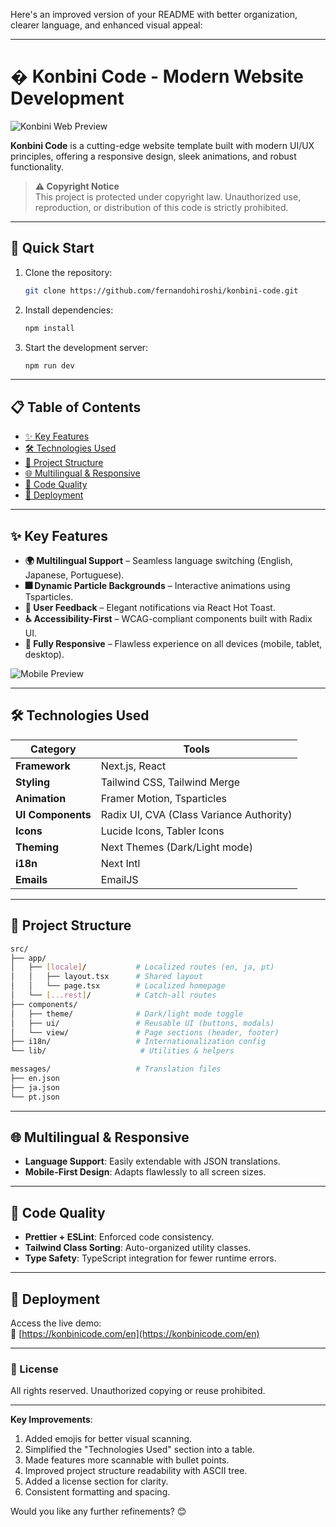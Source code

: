 Here's an improved version of your README with better organization, clearer language, and enhanced visual appeal:

---

# � Konbini Code - Modern Website Development

![Konbini Web Preview](https://cdn.cosmicjs.com/b1e6b4b0-80fe-11ef-9257-112b43bd2f70-Macbook-Air-konbinicode.com.png)

**Konbini Code** is a cutting-edge website template built with modern UI/UX principles, offering a responsive design, sleek animations, and robust functionality.

> **⚠️ Copyright Notice**  
> This project is protected under copyright law. Unauthorized use, reproduction, or distribution of this code is strictly prohibited.

---

## 🚀 Quick Start

1. Clone the repository:
   ```bash
   git clone https://github.com/fernandohiroshi/konbini-code.git
   ```
2. Install dependencies:
   ```bash
   npm install
   ```
3. Start the development server:
   ```bash
   npm run dev
   ```

---

## 📋 Table of Contents

- [✨ Key Features](#-key-features)
- [🛠️ Technologies Used](#%EF%B8%8F-technologies-used)
- [📂 Project Structure](#-project-structure)
- [🌐 Multilingual & Responsive](#-multilingual--responsive)
- [🎨 Code Quality](#-code-quality)
- [🚀 Deployment](#-deployment)

---

## ✨ Key Features

- **🌍 Multilingual Support** – Seamless language switching (English, Japanese, Portuguese).
- **🎆 Dynamic Particle Backgrounds** – Interactive animations using Tsparticles.
- **🔔 User Feedback** – Elegant notifications via React Hot Toast.
- **♿ Accessibility-First** – WCAG-compliant components built with Radix UI.
- **📱 Fully Responsive** – Flawless experience on all devices (mobile, tablet, desktop).

![Mobile Preview](https://cdn.cosmicjs.com/ac06ccb0-80fe-11ef-9257-112b43bd2f70-iPhone-13-PRO-konbinicode.com.png)

---

## 🛠️ Technologies Used

| Category          | Tools                                    |
| ----------------- | ---------------------------------------- |
| **Framework**     | Next.js, React                           |
| **Styling**       | Tailwind CSS, Tailwind Merge             |
| **Animation**     | Framer Motion, Tsparticles               |
| **UI Components** | Radix UI, CVA (Class Variance Authority) |
| **Icons**         | Lucide Icons, Tabler Icons               |
| **Theming**       | Next Themes (Dark/Light mode)            |
| **i18n**          | Next Intl                                |
| **Emails**        | EmailJS                                  |

---

## 📂 Project Structure

```bash
src/
├── app/
│   ├── [locale]/           # Localized routes (en, ja, pt)
│   │   ├── layout.tsx      # Shared layout
│   │   └── page.tsx        # Localized homepage
│   └── [...rest]/          # Catch-all routes
├── components/
│   ├── theme/              # Dark/light mode toggle
│   ├── ui/                 # Reusable UI (buttons, modals)
│   └── view/               # Page sections (header, footer)
├── i18n/                   # Internationalization config
└── lib/                     # Utilities & helpers

messages/                   # Translation files
├── en.json
├── ja.json
└── pt.json
```

---

## 🌐 Multilingual & Responsive

- **Language Support**: Easily extendable with JSON translations.
- **Mobile-First Design**: Adapts flawlessly to all screen sizes.

---

## 🎨 Code Quality

- **Prettier + ESLint**: Enforced code consistency.
- **Tailwind Class Sorting**: Auto-organized utility classes.
- **Type Safety**: TypeScript integration for fewer runtime errors.

---

## 🚀 Deployment

Access the live demo:  
🔗 [https://konbinicode.com/en](https://konbinicode.com/en)

---

### 📜 License

All rights reserved. Unauthorized copying or reuse prohibited.

---

**Key Improvements**:

1. Added emojis for better visual scanning.
2. Simplified the "Technologies Used" section into a table.
3. Made features more scannable with bullet points.
4. Improved project structure readability with ASCII tree.
5. Added a license section for clarity.
6. Consistent formatting and spacing.

Would you like any further refinements? 😊
